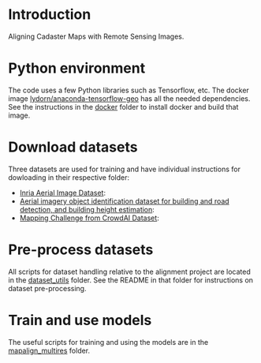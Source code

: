 # Introduction

Aligning Cadaster Maps with Remote Sensing Images.

# Python environment

The code uses a few Python libraries such as Tensorflow, etc.
The docker image
[lydorn/anaconda-tensorflow-geo](docker/lydorn/anaconda-tensorflow-geo) has all the needed dependencies.
See the instructions in the [docker](docker) folder to install docker and build that image.

# Download datasets

Three datasets are used for training and have individual instructions for dowloading in their respective folder:
- [Inria Aerial Image Dataset](data/AerialImageDataset):
- [Aerial imagery object identification dataset for building and road detection, and building height estimation](data/bradbury_buildings_roads_height_dataset):
- [Mapping Challenge from CrowdAI Dataset](data/mapping_challenge_dataset):

# Pre-process datasets

All scripts for dataset handling relative to the alignment project are located in the [dataset_utils](projects/mapalign/dataset_utils) folder.
See the README in that folder for instructions on dataset pre-processing.

# Train and use models

The useful scripts for training and using the models are in the [mapalign_multires](projects/mapalign/mapalign_multires) folder.